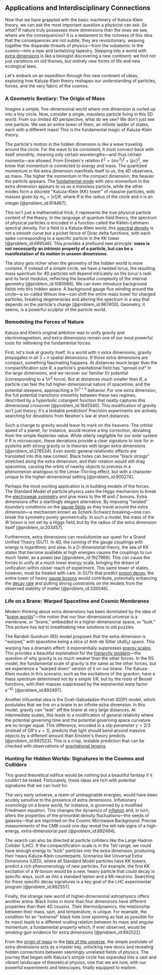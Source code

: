 ## Applications and Interdisciplinary Connections

Now that we have grappled with the basic machinery of Kaluza-Klein theory, we can ask the most important question a physicist can ask: *So what?* If nature truly possesses more dimensions than the ones we see, where are the consequences? It is a testament to the richness of this idea that the consequences are not subtle; they are revolutionary, weaving together the disparate threads of physics—from the subatomic to the cosmic—into a new and tantalizing tapestry. Stepping into a world with [extra dimensions](@article_id:160325) is like a biologist discovering a new continent; we find not just variations on old themes, but entirely new forms of life and new ecological laws.

Let's embark on an expedition through this new continent of ideas, exploring how Kaluza-Klein theory reshapes our understanding of particles, forces, and the very fabric of the cosmos.

### A Geometric Bestiary: The Origin of Mass

Imagine a simple, five-dimensional world where one dimension is curled up into a tiny circle. Now, consider a single, massless particle living in this 5D world. From our limited 4D perspective, what do we see? We don't just see one particle. We see an entire *tower* of them, an infinite ladder of states, each with a different mass! This is the fundamental magic of Kaluza-Klein theory.

The particle's motion in the hidden dimension is like a wave traveling around the circle. For the wave to be consistent, it must connect back with itself smoothly, meaning only certain wavelengths—and thus certain momenta—are allowed. From Einstein's relation $E^2 = (mc^2)^2 + (pc)^2$, we know that momentum is connected to energy and mass. The quantized momentum in the extra dimension manifests itself to us, the 4D observers, as mass. The higher the momentum in the compact dimension, the heavier the particle appears. The [fundamental mode](@article_id:164707) with zero momentum in the extra dimension appears to us as a massless particle, while the other modes form a discrete "Kaluza-Klein (KK) tower" of massive particles, with masses given by $m_n = |n|/R$, where $R$ is the radius of the circle and $n$ is an integer [@problem_id:914467].

This isn't just a mathematical trick; it represents the true physical particle content of the theory. In the language of quantum field theory, the spectrum of physical particles is encoded in a function called the Källén-Lehmann spectral density. For a field in a Kaluza-Klein world, this [spectral density](@article_id:138575) is not a smooth curve but a picket fence of Dirac delta functions, with each spike corresponding to a specific particle in the KK tower [@problem_id:699546]. This provides a profound new principle: **mass is not necessarily an intrinsic property of a particle, but can be a manifestation of its motion in unseen dimensions.**

The story gets richer when the geometry of the hidden world is more complex. If instead of a simple circle, we have a twisted torus, the resulting mass spectrum for 4D particles will depend intricately on the torus's radii and its twist modulus, reflecting the beautiful complexity of the internal geometry [@problem_id:1085988]. We can even introduce background fields into this hidden space. A background gauge flux winding around the circle—a so-called Wilson line—can shift the entire mass tower for charged particles, breaking degeneracies and altering the spectrum in a way that depends on the particle's charge [@problem_id:967400]. Geometry, it seems, is a powerful sculptor of the particle world.

### Remodeling the Forces of Nature

Kaluza and Klein’s original ambition was to unify gravity and electromagnetism, and extra dimensions remain one of our most powerful tools for rethinking the fundamental forces.

First, let's look at gravity itself. In a world with $n$ extra dimensions, gravity propagates in all $3+n$ spatial dimensions. If those extra dimensions are compact, something fascinating happens. At distances much larger than the compactification size $R$, a particle's gravitational field has "spread out" in the large dimensions, and we recover our familiar $1/r$ potential (corresponding to a $1/r^2$ force). But at distances much smaller than $R$, a particle can feel the full higher-dimensional nature of spacetime, and the potential steepens, approaching a $1/r^{1+n}$ behavior. For one extra dimension, the full potential transitions smoothly between these two regimes, described by a hyperbolic cotangent function that neatly captures this dimensional crossover [@problem_id:1845540]. This modification of gravity isn't just theory; it's a testable prediction! Precision experiments are actively searching for deviations from Newton's law at short distances.

Such a change to gravity would leave its mark on the heavens. The orbital speed of a planet, for instance, would receive a tiny correction, deviating from the simple Keplerian value. While utterly negligible for our solar system if $R$ is microscopic, these deviations provide a clear signature to look for in systems with strong gravity or in theories with larger extra dimensions [@problem_id:276534]. Even exotic general relativistic effects are translated into this new context. Black holes can become "black strings" stretched along the extra dimension, and their rotation would still drag spacetime, causing the orbits of nearby objects to precess in a phenomenon analogous to the Lense-Thirring effect, but with a character unique to the higher-dimensional setting [@problem_id:900274].

Perhaps the most exciting application is in building models of the forces. The Standard Model of particle physics uses the Higgs mechanism to break the [electroweak symmetry](@article_id:148883) and give mass to the $W$ and $Z$ bosons. Extra dimensions offer a startlingly elegant alternative. By imposing "twisted" boundary conditions on the [gauge fields](@article_id:159133) as they travel around the extra dimension—a mechanism known as Scherk-Schwarz breaking—one can break the symmetry purely geometrically. In such a model, the mass of the $W$ boson is not set by a Higgs field, but by the radius of the extra dimension itself [@problem_id:203457].

Furthermore, extra dimensions can revolutionize our quest for a Grand Unified Theory (GUT). In 4D, the running of the gauge couplings with energy is logarithmic and slow. In a $D$-dimensional theory, the sea of KK states that become available at high energies causes the couplings to run much faster, as a power law [@problem_id:1927968]. This can cause the forces to unify at a much lower energy scale, bringing the dream of unification within closer reach of experiment. This same tower of states, however, must be treated with care. In GUTs that predict [proton decay](@article_id:155062), the entire tower of heavy [gauge bosons](@article_id:199763) would contribute, potentially enhancing the [decay rate](@article_id:156036) and putting strong constraints on the models from the observed stability of matter [@problem_id:326046].

### Life on a Brane: Warped Spacetime and Cosmic Membranes

Modern thinking about extra dimensions has been dominated by the idea of "[brane worlds](@article_id:159472)"—the notion that our four-dimensional universe is a membrane, or "brane," embedded in a higher-dimensional space, or "bulk." This picture has led to breathtaking new solutions to old puzzles.

The Randall-Sundrum (RS) model proposes that the extra dimension is "warped," with spacetime being a slice of Anti-de Sitter ($AdS_5$) space. This warping has a dramatic effect: it exponentially suppresses [energy scales](@article_id:195707). This provides a beautiful explanation for the [hierarchy problem](@article_id:148079)—the question of why gravity is so much weaker than the other forces. In the RS model, the fundamental scale of gravity is the same as the other forces, but we experience a "warped down" version of it on our brane. The Kaluza-Klein modes in this scenario, such as the excitations of the graviton, have a mass spectrum determined not by a simple $1/R$, but by the roots of Bessel functions, with their masses suppressed by the exponential warp factor $e^{-kL}$ [@problem_id:892497].

Another influential idea is the Dvali-Gabadadze-Porrati (DGP) model, which postulates that we live on a brane in an infinite extra dimension. In this model, gravity can "leak" off the brane at very large distances. At intermediate scales, this leads to a modification of general relativity where the potential governing time and the potential governing space curvature are no longer equal. This difference, encoded in a *slip parameter* $\gamma=2/3$ (instead of GR's $\gamma=1$), predicts that light should bend around massive objects by a different amount than Einstein's theory predicts [@problem_id:892523]. This is a crisp, testable prediction that can be checked with observations of [gravitational lensing](@article_id:158506).

### Hunting for Hidden Worlds: Signatures in the Cosmos and Colliders

This grand theoretical edifice would be nothing but a beautiful fantasy if it couldn't be tested. Fortunately, these ideas are rich with potential signatures that we can hunt for.

The very early universe, a realm of unimaginable energies, would have been acutely sensitive to the presence of extra dimensions. Inflationary cosmology on a brane world, for instance, is governed by a modified Friedmann equation. This changes the dynamics of [inflation](@article_id:160710) and, in turn, alters the properties of the primordial density fluctuations—the seeds of galaxies—that are imprinted on the Cosmic Microwave Background. Precise measurements of the CMB could one day reveal the tell-tale signs of a high-energy, extra-dimensional past [@problem_id:892494].

The search can also be directed at particle colliders like the Large Hadron Collider (LHC). If the compactification scale is in the TeV range, we could have enough energy to "kick" particles into the extra dimension, producing their heavy Kaluza-Klein counterparts. Scenarios like Universal Extra Dimensions (UED), where all Standard Model particles have KK towers, predict a rich phenomenology of new particles. For example, the first KK excitation of a W-boson would be a new, heavy particle that could decay in specific ways, such as into a standard lepton and a KK-neutrino. Searching for these specific decay signatures is a key goal of the LHC experimental program [@problem_id:892557].

Finally, the strange new world of higher-dimensional astrophysics offers another arena. Black holes in more than four dimensions have different properties than their 4D cousins. Their thermodynamics, the relationship between their mass, spin, and temperature, is unique. For example, the condition for an "extremal" black hole (one spinning as fast as possible for its mass) leads to a different scaling relation between its mass and angular momentum, a fundamental property which, if ever observed, would be smoking-gun evidence for extra dimensions [@problem_id:892522].

From the [origin of mass](@article_id:161258) to the [fate of the universe](@article_id:158881), the simple postulate of extra dimensions acts as a master key, unlocking new doors and revealing hidden connections between seemingly unrelated fields of physics. The journey that began with Kaluza's simple circle has expanded into a vast and vibrant landscape of theoretical physics, one that we are now, with our powerful experiments and telescopes, finally equipped to explore.